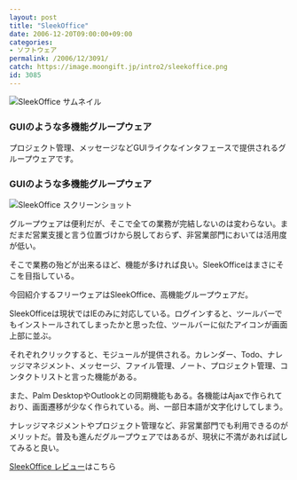 ```yaml
---
layout: post
title: "SleekOffice"
date: 2006-12-20T09:00:00+09:00
categories:
- ソフトウェア
permalink: /2006/12/3091/
catch: https://image.moongift.jp/intro2/sleekoffice.png
id: 3085
---
```

 ![SleekOffice サムネイル](https://image.moongift.jp/intro2/sleekoffice.t.png "SleekOffice サムネイル")
  

### GUIのような多機能グループウェア
  
プロジェクト管理、メッセージなどGUIライクなインタフェースで提供されるグループウェアです。  
<!--more-->  

### GUIのような多機能グループウェア
  

![SleekOffice スクリーンショット](https://image.moongift.jp/intro2/sleekoffice.png "SleekOffice スクリーンショット")

  

グループウェアは便利だが、そこで全ての業務が完結しないのは変わらない。まだまだ営業支援と言う位置づけから脱しておらず、非営業部門においては活用度が低い。

  

そこで業務の殆どが出来るほど、機能が多ければ良い。SleekOfficeはまさにそこを目指している。

  

今回紹介するフリーウェアはSleekOffice、高機能グループウェアだ。

  

SleekOfficeは現状ではIEのみに対応している。ログインすると、ツールバーでもインストールされてしまったかと思った位、ツールバーに似たアイコンが画面上部に並ぶ。

  

それぞれクリックすると、モジュールが提供される。カレンダー、Todo、ナレッジマネジメント、メッセージ、ファイル管理、ノート、プロジェクト管理、コンタクトリストと言った機能がある。

  

また、Palm DesktopやOutlookとの同期機能もある。各機能はAjaxで作られており、画面遷移が少なく作られている。尚、一部日本語が文字化けしてしまう。

  

ナレッジマネジメントやプロジェクト管理など、非営業部門でも利用できるのがメリットだ。普及も進んだグループウェアではあるが、現状に不満があれば試してみると良い。

  

[SleekOffice レビュー](http://fw.moongift.jp/review/i-3104.html)はこちら

